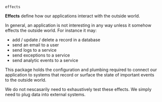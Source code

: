 `effects`

**Effects** define how our applications interact with the outside world.

In general, an application is not interesting in any way unless it somehow effects the outside world. For instance it may:

- add / update / delete a record in a database
- send an email to a user
- send logs to a service
- send exceptions to a service
- send analytic events to a service

This package holds the configuration and plumbing required to connect our application to systems that record or surface the state of important events to the outside world.

We do not nescasarily need to exhaustively test these effects. We simply need to plug data into external systems.
